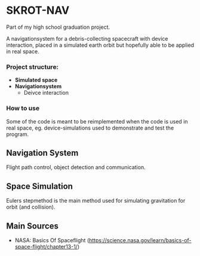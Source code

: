 # SKROT-NAV

Part of my high school graduation project.

A navigationsystem for a debris-collecting spacecraft with device interaction, placed in a simulated earth orbit but hopefully able to be applied in real space.

### Project structure:
 - **Simulated space**
 - **Navigationsystem** 
    -  Deivce interaction


### How to use
Some of the code is meant to be reimplemented when the code is used in real space, eg. device-simulations used to demonstrate and test the program.


## Navigation System

Flight path control, object detection and communication.


## Space Simulation

Eulers stepmethod is the main method used for simulating gravitation for orbit (and collision).

## Main Sources
 - NASA: Basics Of Spaceflight (https://science.nasa.gov/learn/basics-of-space-flight/chapter13-1/)
 